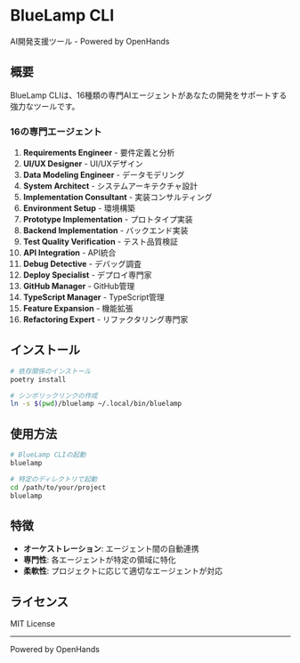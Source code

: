 # BlueLamp CLI

AI開発支援ツール - Powered by OpenHands

## 概要

BlueLamp CLIは、16種類の専門AIエージェントがあなたの開発をサポートする強力なツールです。

### 16の専門エージェント

1. **Requirements Engineer** - 要件定義と分析
2. **UI/UX Designer** - UI/UXデザイン
3. **Data Modeling Engineer** - データモデリング
4. **System Architect** - システムアーキテクチャ設計
5. **Implementation Consultant** - 実装コンサルティング
6. **Environment Setup** - 環境構築
7. **Prototype Implementation** - プロトタイプ実装
8. **Backend Implementation** - バックエンド実装
9. **Test Quality Verification** - テスト品質検証
10. **API Integration** - API統合
11. **Debug Detective** - デバッグ調査
12. **Deploy Specialist** - デプロイ専門家
13. **GitHub Manager** - GitHub管理
14. **TypeScript Manager** - TypeScript管理
15. **Feature Expansion** - 機能拡張
16. **Refactoring Expert** - リファクタリング専門家

## インストール

```bash
# 依存関係のインストール
poetry install

# シンボリックリンクの作成
ln -s $(pwd)/bluelamp ~/.local/bin/bluelamp
```

## 使用方法

```bash
# BlueLamp CLIの起動
bluelamp

# 特定のディレクトリで起動
cd /path/to/your/project
bluelamp
```

## 特徴

- **オーケストレーション**: エージェント間の自動連携
- **専門性**: 各エージェントが特定の領域に特化
- **柔軟性**: プロジェクトに応じて適切なエージェントが対応

## ライセンス

MIT License

---
Powered by OpenHands
